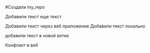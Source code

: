 #Создали my_repo

Добавили текст
еще текст

Добавили текст через веб приложение
Добавили текст локально


добавили текст в новой ветке

Конфликт в веб
